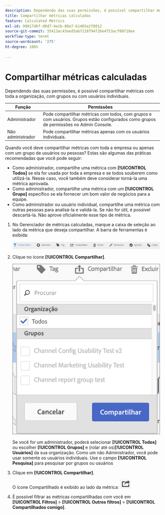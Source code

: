 ```yaml
---
description: Dependendo das suas permissões, é possível compartilhar métricas com toda a organização, com grupos ou com usuários individuais.
title: Compartilhar métricas calculadas
feature: Calculated Metrics
exl-id: 99817d6f-d0d7-4e1b-88a7-b1465e2f8812
source-git-commit: 35413ac43eed5ab7218794f26e4753acf08f18ee
workflow-type: tm+mt
source-wordcount: '275'
ht-degree: 100%

---
```


# Compartilhar métricas calculadas

Dependendo das suas permissões, é possível compartilhar métricas com toda a organização, com grupos ou com usuários individuais.

| Função | Permissões |
|---|---|
| Administrador | Pode compartilhar métricas com todos, com grupos e com usuários. Grupos estão configurados como grupos de permissões no Admin Console. |
| Não administrador | Pode compartilhar métricas apenas com os usuários individuais. |

Quando você deve compartilhar métricas com toda a empresa ou apenas com um grupo de usuários ou pessoas? Estas são algumas das práticas recomendadas que você pode seguir:

* Como administrador, compartilhe uma métrica com **[!UICONTROL Todos]** se ela for usada por toda a empresa e se todos souberem como utilizá-la. Nesse caso, você também deve considerar torná-la uma métrica aprovada.
* Como administrador, compartilhe uma métrica com um **[!UICONTROL Grupo]** específico se ela fornecer um bom valor de negócios para a equipe.
* Como administrador ou usuário individual, compartilhe uma métrica com outras pessoas para analisá-la e validá-la. Se não for útil, é possível descartá-la. Não aprove oficialmente esse tipo de métrica.

1. No Gerenciador de métricas calculadas, marque a caixa de seleção ao lado da métrica que deseja compartilhar. A barra de ferramentas é exibida:

   ![](assets/cm_task_bar.png)

1. Clique no ícone **[!UICONTROL Compartilhar]**.

   ![](assets/cm_share.png)

   Se você for um administrador, poderá selecionar **[!UICONTROL Todos]** ou escolher **[!UICONTROL Grupos]** e (rolar até os)**[!UICONTROL Usuários]** da sua organização. Como um não Administrador, você pode usar somente os usuários individuais. Use o campo **[!UICONTROL Pesquisa]** para pesquisar por grupos ou usuários

1. Clique em **[!UICONTROL Compartilhar]**.

   O ícone Compartilhado é exibido ao lado da métrica:  ![](assets/share_icon.png)

1. É possível filtrar as métricas compartilhadas com você em **[!UICONTROL Filtros]** > **[!UICONTROL Outros filtros]** > **[!UICONTROL Compartilhados comigo]**.
